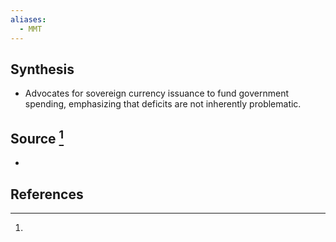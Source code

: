 ```yaml
---
aliases:
  - MMT
---
```

## Synthesis
- Advocates for sovereign currency issuance to fund government spending, emphasizing that deficits are not inherently problematic.
## Source [^1]
- 
## References

[^1]: 